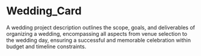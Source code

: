 # Wedding_Card
A wedding project description outlines the scope, goals, and deliverables of organizing a wedding, encompassing all aspects from venue selection to the wedding day, ensuring a successful and memorable celebration within budget and timeline constraints. 
